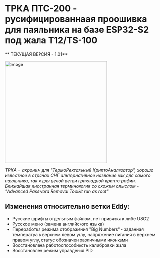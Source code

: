# ТРКА ПТС-200 - русифицированнаая проошивка для паяльника на базе ESP32-S2 под жала T12/TS-100

** ТЕКУЩАЯ ВЕРСИЯ - 1.01**

<img width="329" alt="image" src="https://github.com/rinkanshime/TRCA-PTS200/assets/36573815/25e9bcc2-90b4-402c-92e8-576a775ee341">

_ТРКА = акроним для "ТермоРектальный КриптоАнализатор", хорошо известное в странах СНГ альтернативное название как для самого паяльника, так и для целой ветви прикладной криптографии. Ближайшая иностранная терминология со схожим смыслом - "Advanced Password Removal Toolkit run as root"_ 

## Изменения относительно ветки Eddy:

- Русские шрифты отдельным файлом, нет привязки к либе U8G2
- Русское меню (замена английского языка) 
- Переработка режима отображения "Big Numbers" - заданная температуа в верхнем левом углу, напряжение питания в верхнем правом углу, статус обозначен различными иконками
- Восстановлена работоспособность калибровки жала 
- Восстановлен режим управдения PID


